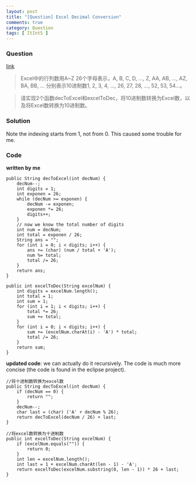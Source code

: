 ```yaml
---
layout: post
title: "[Question] Excel Decimal Conversion"
comments: true
category: Question
tags: [ ItInt5 ]
---
```


### Question 

[link](http://www.itint5.com/oj/#23)

> Excel中的行列数用A~Z 26个字母表示，A, B, C, D, …, Z, AA, AB, …, AZ, BA, BB, … 分别表示10进制数1, 2, 3, 4, …, 26, 27, 28, …, 52, 53, 54…。

> 请实现2个函数decToExcel和excelToDec，将10进制数转换为Excel数，以及将Excel数转换为10进制数。

### Solution

Note the indexing starts from 1, not from 0. This caused some trouble for me. 

### Code

__written by me__

    public String decToExcel(int decNum) {
        decNum--;
        int digits = 1;
        int exponen = 26;
        while (decNum >= exponen) {
            decNum -= exponen;
            exponen *= 26;
            digits++;
        }
        // now we know the total number of digits
        int num = decNum;
        int total = exponen / 26;
        String ans = "";
        for (int i = 0; i < digits; i++) {
            ans += (char) (num / total + 'A');
            num %= total;
            total /= 26;
        }
        return ans;
    }
    
    public int excelToDec(String excelNum) {
        int digits = excelNum.length();
        int total = 1;
        int sum = 1;
        for (int i = 1; i < digits; i++) {
            total *= 26;
            sum += total;
        }
        for (int i = 0; i < digits; i++) {
            sum += (excelNum.charAt(i) - 'A') * total;
            total /= 26;
        }
        return sum;
    }

__updated code__: we can actually do it recursively. The code is much more concise (the code is found in the eclipse project). 

    //将十进制数转换为excel数
	public String decToExcel(int decNum) {
		if (decNum == 0) {
			return "";
		}
		decNum--;
		char last = (char) ('A' + decNum % 26);
		return decToExcel(decNum / 26) + last;
	}
    
    //将excel数转换为十进制数
	public int excelToDec(String excelNum) {
		if (excelNum.equals("")) {
			return 0;
		}
		int len = excelNum.length();
		int last = 1 + excelNum.charAt(len - 1) - 'A';
		return excelToDec(excelNum.substring(0, len - 1)) * 26 + last;
	}
